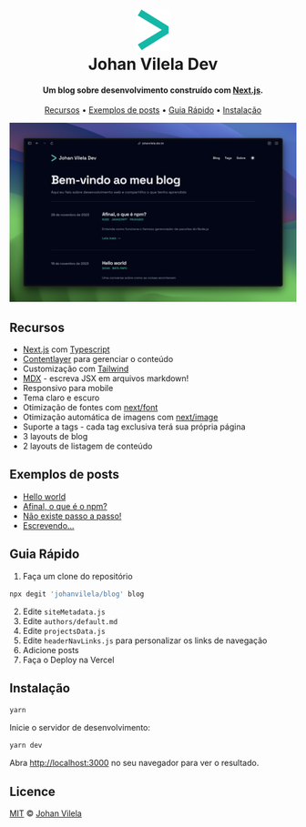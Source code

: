 <h1 align="center">
  <br>
  <a href="http://www.johanvilela.dev.br/"><img src="public/static/images/logo.png" alt="Markdownify" width="60"></a>
  <br>
  Johan Vilela Dev
  <br>
</h1>

<h4 align="center">Um blog sobre desenvolvimento construído com <a href="https://nextjs.org" target="_blank">Next.js</a>.</h4>

<p align="center">
  <a href="#recursos">Recursos</a> •
  <a href="#exemplos-de-posts">Exemplos de posts</a> •
  <a href="#guia-rápido">Guia Rápido</a> •
  <a href="#instalação">Instalação</a>

</p>

![screenshot](public/static/images/home.png)

## Recursos

- [Next.js](https://nextjs.org/) com [Typescript](https://www.typescriptlang.org/)
- [Contentlayer](https://www.contentlayer.dev/) para gerenciar o conteúdo
- Customização com [Tailwind](https://tailwindcss.com)
- [MDX](https://mdxjs.com/) - escreva JSX em arquivos markdown!
- Responsivo para mobile
- Tema claro e escuro
- Otimização de fontes com [next/font](https://nextjs.org/docs/app/api-reference/components/font)
- Otimização automática de imagens com [next/image](https://nextjs.org/docs/basic-features/image-optimization)
- Suporte a tags - cada tag exclusiva terá sua própria página
- 3 layouts de blog
- 2 layouts de listagem de conteúdo

## Exemplos de posts

- [Hello world](https://johanvilela.dev.br/blog/hello-world)
- [Afinal, o que é o npm?](https://johanvilela.dev.br/blog/afinal-o-que-e-npm)
- [Não existe passo a passo!](https://johanvilela.dev.br/blog/nao-existe-passo-a-passo)
- [Escrevendo...](https://johanvilela.dev.br/blog/escrevendo)

## Guia Rápido

1. Faça um clone do repositório

```bash
npx degit 'johanvilela/blog' blog
```

2. Edite `siteMetadata.js`
3. Edite `authors/default.md`
4. Edite `projectsData.js`
5. Edite `headerNavLinks.js` para personalizar os links de navegação
6. Adicione posts
7. Faça o Deploy na Vercel

## Instalação

```bash
yarn
```

Inicie o servidor de desenvolvimento:

```bash
yarn dev
```

Abra [http://localhost:3000](http://localhost:3000) no seu navegador para ver o resultado.

## Licence

[MIT](https://github.com/johanvilela/blog/blob/main/LICENSE) © [Johan Vilela](https://www.johanvilela.dev.br)
